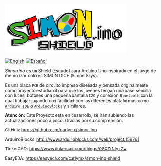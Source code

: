 <img src="imgs/logo/Web/10x/simon-logo.png" alt="logo" width="400"/>

[![](https://img.shields.io/badge/Language%3A-English-blue "English")](README.md)  [![](https://img.shields.io/badge/Language%3A-Español-red "Español")](README.es-ES.md)

*Simon.ino* es un Shield (Escudo) para Arduino Uno inspirado en el juego de memorizar colores SIMON DICE (Simon Says).

Es una placa `PCB` de circuito impreso diseñada y pensada originalmente como proyecto estudiantil para que los jóvenes tengan una base sencilla con luces, botones una pequeña pantalla `I2C` y conexión `Bluetooth` con la cual trabajar jugando con facilidad con las diferentes plataformas como [`Arduino IDE`](https://www.arduino.cc/en/main/software) o [`ArduinoBlocks`](http://www.arduinoblocks.com/) y similares.  

**Atención:** Este Proyecto esta en desarrollo, se irán subiendo las actualizaciones poco a poco.
Gracias por su comprensión.


GitHub: https://github.com/carlymx/simon.ino

ArduinoBlocks: http://www.arduinoblocks.com/web/project/159761

TinkerCAD:  https://www.tinkercad.com/things/0SQZt1JyzZw

EasyEDA: https://easyeda.com/carlymx/simon-ino-shield
